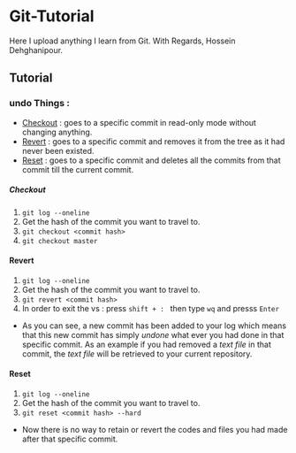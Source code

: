 # Git-Tutorial

Here I upload anything I learn from Git.
With Regards,
Hossein Dehghanipour.
## Tutorial



### undo Things :
  - [Checkout]() : goes to a specific commit in read-only mode without changing anything.
  - [Revert]() : goes to a specific commit and removes it from the tree as it had never been existed.
  - [Reset]() : goes to a specific commit and deletes all the commits from that commit till the current commit.


##### Checkout
1. `git log --oneline`
2.  Get the hash of the commit you want to travel to.
3.  `git checkout <commit hash>`
4.  `git checkout master `

#### Revert
1. `git log --oneline`
2.  Get the hash of the commit you want to travel to.
3.  `git revert <commit hash>`
4.  In order to exit the vs : press `shift + : ` then type `wq` and presss `Enter`
  *  As you can see, a new commit has been added to your log which means that this new commit has simply _undone_ what ever you had done in that specific commit. As an example if you had removed a  _text file_  in that commit, the _text file_ will be retrieved to your current repository.


#### Reset
1. `git log --oneline`
2.  Get the hash of the commit you want to travel to.
3.  `git reset <commit hash> --hard`
  *  Now there is no way to retain or revert the codes and files you had made after that specific commit.

